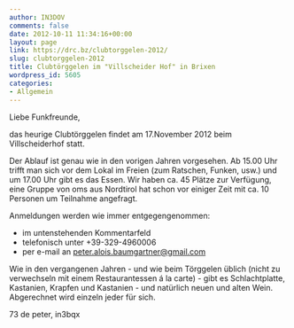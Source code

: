 ```yaml
---
author: IN3DOV
comments: false
date: 2012-10-11 11:34:16+00:00
layout: page
link: https://drc.bz/clubtorggelen-2012/
slug: clubtorggelen-2012
title: Clubtörggelen im "Villscheider Hof" in Brixen
wordpress_id: 5605
categories:
- Allgemein
---
```


Liebe Funkfreunde,

das heurige Clubtörggelen findet am 17.November 2012 beim Villscheiderhof statt.

Der Ablauf ist genau wie in den vorigen Jahren vorgesehen. Ab 15.00 Uhr trifft man sich vor dem Lokal im Freien (zum Ratschen, Funken, usw.) und um 17.00 Uhr gibt es das Essen. Wir haben ca. 45 Plätze zur Verfügung, eine Gruppe von oms aus Nordtirol hat schon vor einiger Zeit mit ca. 10 Personen um Teilnahme angefragt.

Anmeldungen werden wie immer entgegengenommen:
- im untenstehenden Kommentarfeld
- telefonisch unter +39-329-4960006
- per e-mail an peter.alois.baumgartner@gmail.com

Wie in den vergangenen Jahren - und wie beim Törggelen üblich (nicht zu verwechseln mit einem Restaurantessen á la carte) - gibt es Schlachtplatte, Kastanien, Krapfen und Kastanien - und natürlich neuen und alten Wein.
Abgerechnet wird einzeln jeder für sich.

73 de peter, in3bqx
